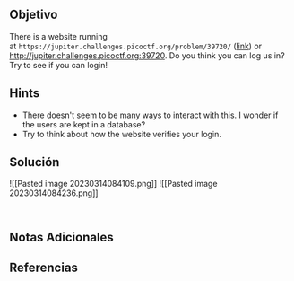 ## Objetivo
There is a website running at `https://jupiter.challenges.picoctf.org/problem/39720/` ([link](https://jupiter.challenges.picoctf.org/problem/39720/)) or http://jupiter.challenges.picoctf.org:39720. Do you think you can log us in? Try to see if you can login!
## Hints
- There doesn't seem to be many ways to interact with this. I wonder if the users are kept in a database?
- Try to think about how the website verifies your login.
## Solución

![[Pasted image 20230314084109.png]]
![[Pasted image 20230314084236.png]]

```


```

## Notas Adicionales



## Referencias